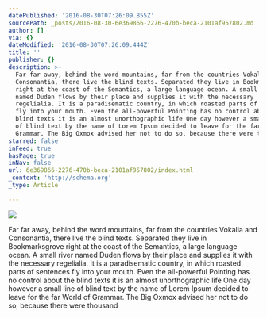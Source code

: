 ```yaml
---
datePublished: '2016-08-30T07:26:09.855Z'
sourcePath: _posts/2016-08-30-6e369866-2276-470b-beca-2101af957802.md
author: []
via: {}
dateModified: '2016-08-30T07:26:09.444Z'
title: ''
publisher: {}
description: >-
  Far far away, behind the word mountains, far from the countries Vokalia and
  Consonantia, there live the blind texts. Separated they live in Bookmarksgrove
  right at the coast of the Semantics, a large language ocean. A small river
  named Duden flows by their place and supplies it with the necessary
  regelialia. It is a paradisematic country, in which roasted parts of sentences
  fly into your mouth. Even the all-powerful Pointing has no control about the
  blind texts it is an almost unorthographic life One day however a small line
  of blind text by the name of Lorem Ipsum decided to leave for the far World of
  Grammar. The Big Oxmox advised her not to do so, because there were thousand
starred: false
inFeed: true
hasPage: true
inNav: false
url: 6e369866-2276-470b-beca-2101af957802/index.html
_context: 'http://schema.org'
_type: Article

---
```

![](https://the-grid-user-content.s3-us-west-2.amazonaws.com/359788eb-12fd-46af-90b9-4f234b2fbd9a.jpg)

Far far away, behind the word mountains, far from the countries Vokalia and Consonantia, there live the blind texts. Separated they live in Bookmarksgrove right at the coast of the Semantics, a large language ocean. A small river named Duden flows by their place and supplies it with the necessary regelialia. It is a paradisematic country, in which roasted parts of sentences fly into your mouth. Even the all-powerful Pointing has no control about the blind texts it is an almost unorthographic life One day however a small line of blind text by the name of Lorem Ipsum decided to leave for the far World of Grammar. The Big Oxmox advised her not to do so, because there were thousand
